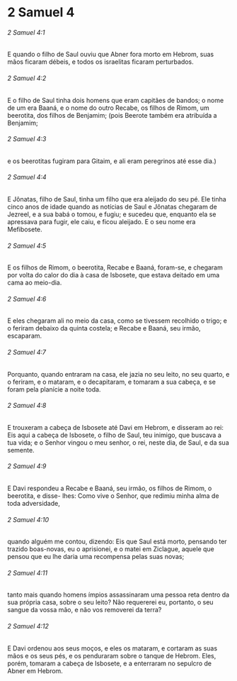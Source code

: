# 2 Samuel 4

###### 2 Samuel 4:1

E quando o filho de Saul ouviu que Abner fora morto em Hebrom, suas mãos ficaram débeis, e todos os israelitas ficaram perturbados.

###### 2 Samuel 4:2

E o filho de Saul tinha dois homens que eram capitães de bandos; o nome de um era Baaná, e o nome do outro Recabe, os filhos de Rimom, um beerotita, dos filhos de Benjamim; (pois Beerote também era atribuída a Benjamim;

###### 2 Samuel 4:3

e os beerotitas fugiram para Gitaim, e ali eram peregrinos até esse dia.)

###### 2 Samuel 4:4

E Jônatas, filho de Saul, tinha um filho que era aleijado do seu pé. Ele tinha cinco anos de idade quando as notícias de Saul e Jônatas chegaram de Jezreel, e a sua babá o tomou, e fugiu; e sucedeu que, enquanto ela se apressava para fugir, ele caiu, e ficou aleijado. E o seu nome era Mefibosete.

###### 2 Samuel 4:5

E os filhos de Rimom, o beerotita, Recabe e Baaná, foram-se, e chegaram por volta do calor do dia à casa de Isbosete, que estava deitado em uma cama ao meio-dia.

###### 2 Samuel 4:6

E eles chegaram ali no meio da casa, como se tivessem recolhido o trigo; e o feriram debaixo da quinta costela; e Recabe e Baaná, seu irmão, escaparam.

###### 2 Samuel 4:7

Porquanto, quando entraram na casa, ele jazia no seu leito, no seu quarto, e o feriram, e o mataram, e o decapitaram, e tomaram a sua cabeça, e se foram pela planície a noite toda.

###### 2 Samuel 4:8

E trouxeram a cabeça de Isbosete até Davi em Hebrom, e disseram ao rei: Eis aqui a cabeça de Isbosete, o filho de Saul, teu inimigo, que buscava a tua vida; e o Senhor vingou o meu senhor, o rei, neste dia, de Saul, e da sua semente.

###### 2 Samuel 4:9

E Davi respondeu a Recabe e Baaná, seu irmão, os filhos de Rimom, o beerotita, e disse- lhes: Como vive o Senhor, que redimiu minha alma de toda adversidade,

###### 2 Samuel 4:10

quando alguém me contou, dizendo: Eis que Saul está morto, pensando ter trazido boas-novas, eu o aprisionei, e o matei em Ziclague, aquele que pensou que eu lhe daria uma recompensa pelas suas novas;

###### 2 Samuel 4:11

tanto mais quando homens ímpios assassinaram uma pessoa reta dentro da sua própria casa, sobre o seu leito? Não requererei eu, portanto, o seu sangue da vossa mão, e não vos removerei da terra?

###### 2 Samuel 4:12

E Davi ordenou aos seus moços, e eles os mataram, e cortaram as suas mãos e os seus pés, e os penduraram sobre o tanque de Hebrom. Eles, porém, tomaram a cabeça de Isbosete, e a enterraram no sepulcro de Abner em Hebrom.

